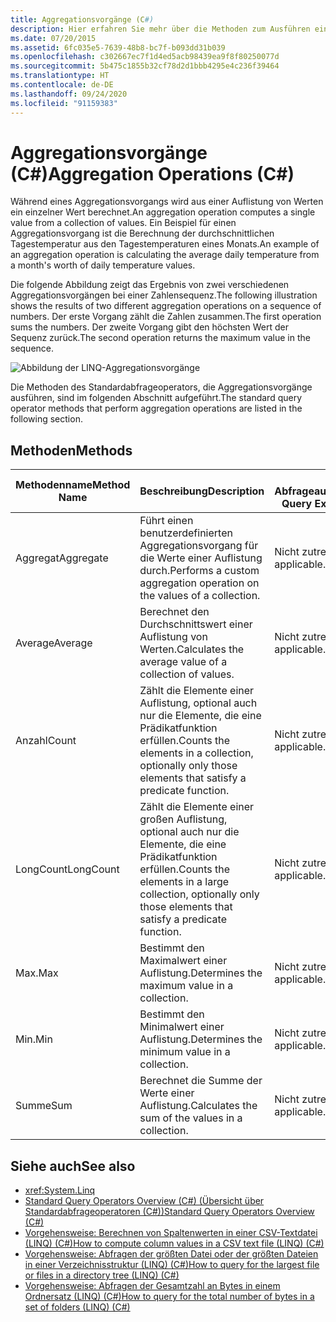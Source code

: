 ```yaml
---
title: Aggregationsvorgänge (C#)
description: Hier erfahren Sie mehr über die Methoden zum Ausführen eines Aggregationsvorgangs. Während eines Aggregationsvorgangs wird aus einer Auflistung von Werten ein einzelner Wert berechnet.
ms.date: 07/20/2015
ms.assetid: 6fc035e5-7639-48b8-bc7f-b093dd31b039
ms.openlocfilehash: c302667ec7f1d4ed5acb98439ea9f8f80250077d
ms.sourcegitcommit: 5b475c1855b32cf78d2d1bbb4295e4c236f39464
ms.translationtype: HT
ms.contentlocale: de-DE
ms.lasthandoff: 09/24/2020
ms.locfileid: "91159383"
---
```

# <a name="aggregation-operations-c"></a><span data-ttu-id="6968b-104">Aggregationsvorgänge (C#)</span><span class="sxs-lookup"><span data-stu-id="6968b-104">Aggregation Operations (C#)</span></span>

<span data-ttu-id="6968b-105">Während eines Aggregationsvorgangs wird aus einer Auflistung von Werten ein einzelner Wert berechnet.</span><span class="sxs-lookup"><span data-stu-id="6968b-105">An aggregation operation computes a single value from a collection of values.</span></span> <span data-ttu-id="6968b-106">Ein Beispiel für einen Aggregationsvorgang ist die Berechnung der durchschnittlichen Tagestemperatur aus den Tagestemperaturen eines Monats.</span><span class="sxs-lookup"><span data-stu-id="6968b-106">An example of an aggregation operation is calculating the average daily temperature from a month's worth of daily temperature values.</span></span>  
  
 <span data-ttu-id="6968b-107">Die folgende Abbildung zeigt das Ergebnis von zwei verschiedenen Aggregationsvorgängen bei einer Zahlensequenz.</span><span class="sxs-lookup"><span data-stu-id="6968b-107">The following illustration shows the results of two different aggregation operations on a sequence of numbers.</span></span> <span data-ttu-id="6968b-108">Der erste Vorgang zählt die Zahlen zusammen.</span><span class="sxs-lookup"><span data-stu-id="6968b-108">The first operation sums the numbers.</span></span> <span data-ttu-id="6968b-109">Der zweite Vorgang gibt den höchsten Wert der Sequenz zurück.</span><span class="sxs-lookup"><span data-stu-id="6968b-109">The second operation returns the maximum value in the sequence.</span></span>  
  
 ![Abbildung der LINQ-Aggregationsvorgänge](./media/aggregation-operations/linq-aggregation-operations.png)  
  
 <span data-ttu-id="6968b-111">Die Methoden des Standardabfrageoperators, die Aggregationsvorgänge ausführen, sind im folgenden Abschnitt aufgeführt.</span><span class="sxs-lookup"><span data-stu-id="6968b-111">The standard query operator methods that perform aggregation operations are listed in the following section.</span></span>  
  
## <a name="methods"></a><span data-ttu-id="6968b-112">Methoden</span><span class="sxs-lookup"><span data-stu-id="6968b-112">Methods</span></span>  
  
|<span data-ttu-id="6968b-113">Methodenname</span><span class="sxs-lookup"><span data-stu-id="6968b-113">Method Name</span></span>|<span data-ttu-id="6968b-114">Beschreibung</span><span class="sxs-lookup"><span data-stu-id="6968b-114">Description</span></span>|<span data-ttu-id="6968b-115">C#-Abfrageausdruckssyntax</span><span class="sxs-lookup"><span data-stu-id="6968b-115">C# Query Expression Syntax</span></span>|<span data-ttu-id="6968b-116">Weitere Informationen</span><span class="sxs-lookup"><span data-stu-id="6968b-116">More Information</span></span>|  
|-----------------|-----------------|---------------------------------|----------------------|  
|<span data-ttu-id="6968b-117">Aggregat</span><span class="sxs-lookup"><span data-stu-id="6968b-117">Aggregate</span></span>|<span data-ttu-id="6968b-118">Führt einen benutzerdefinierten Aggregationsvorgang für die Werte einer Auflistung durch.</span><span class="sxs-lookup"><span data-stu-id="6968b-118">Performs a custom aggregation operation on the values of a collection.</span></span>|<span data-ttu-id="6968b-119">Nicht zutreffend.</span><span class="sxs-lookup"><span data-stu-id="6968b-119">Not applicable.</span></span>|<xref:System.Linq.Enumerable.Aggregate%2A?displayProperty=nameWithType><br /><br /> <xref:System.Linq.Queryable.Aggregate%2A?displayProperty=nameWithType>|  
|<span data-ttu-id="6968b-120">Average</span><span class="sxs-lookup"><span data-stu-id="6968b-120">Average</span></span>|<span data-ttu-id="6968b-121">Berechnet den Durchschnittswert einer Auflistung von Werten.</span><span class="sxs-lookup"><span data-stu-id="6968b-121">Calculates the average value of a collection of values.</span></span>|<span data-ttu-id="6968b-122">Nicht zutreffend.</span><span class="sxs-lookup"><span data-stu-id="6968b-122">Not applicable.</span></span>|<xref:System.Linq.Enumerable.Average%2A?displayProperty=nameWithType><br /><br /> <xref:System.Linq.Queryable.Average%2A?displayProperty=nameWithType>|  
|<span data-ttu-id="6968b-123">Anzahl</span><span class="sxs-lookup"><span data-stu-id="6968b-123">Count</span></span>|<span data-ttu-id="6968b-124">Zählt die Elemente einer Auflistung, optional auch nur die Elemente, die eine Prädikatfunktion erfüllen.</span><span class="sxs-lookup"><span data-stu-id="6968b-124">Counts the elements in a collection, optionally only those elements that satisfy a predicate function.</span></span>|<span data-ttu-id="6968b-125">Nicht zutreffend.</span><span class="sxs-lookup"><span data-stu-id="6968b-125">Not applicable.</span></span>|<xref:System.Linq.Enumerable.Count%2A?displayProperty=nameWithType><br /><br /> <xref:System.Linq.Queryable.Count%2A?displayProperty=nameWithType>|  
|<span data-ttu-id="6968b-126">LongCount</span><span class="sxs-lookup"><span data-stu-id="6968b-126">LongCount</span></span>|<span data-ttu-id="6968b-127">Zählt die Elemente einer großen Auflistung, optional auch nur die Elemente, die eine Prädikatfunktion erfüllen.</span><span class="sxs-lookup"><span data-stu-id="6968b-127">Counts the elements in a large collection, optionally only those elements that satisfy a predicate function.</span></span>|<span data-ttu-id="6968b-128">Nicht zutreffend.</span><span class="sxs-lookup"><span data-stu-id="6968b-128">Not applicable.</span></span>|<xref:System.Linq.Enumerable.LongCount%2A?displayProperty=nameWithType><br /><br /> <xref:System.Linq.Queryable.LongCount%2A?displayProperty=nameWithType>|  
|<span data-ttu-id="6968b-129">Max.</span><span class="sxs-lookup"><span data-stu-id="6968b-129">Max</span></span>|<span data-ttu-id="6968b-130">Bestimmt den Maximalwert einer Auflistung.</span><span class="sxs-lookup"><span data-stu-id="6968b-130">Determines the maximum value in a collection.</span></span>|<span data-ttu-id="6968b-131">Nicht zutreffend.</span><span class="sxs-lookup"><span data-stu-id="6968b-131">Not applicable.</span></span>|<xref:System.Linq.Enumerable.Max%2A?displayProperty=nameWithType><br /><br /> <xref:System.Linq.Queryable.Max%2A?displayProperty=nameWithType>|  
|<span data-ttu-id="6968b-132">Min.</span><span class="sxs-lookup"><span data-stu-id="6968b-132">Min</span></span>|<span data-ttu-id="6968b-133">Bestimmt den Minimalwert einer Auflistung.</span><span class="sxs-lookup"><span data-stu-id="6968b-133">Determines the minimum value in a collection.</span></span>|<span data-ttu-id="6968b-134">Nicht zutreffend.</span><span class="sxs-lookup"><span data-stu-id="6968b-134">Not applicable.</span></span>|<xref:System.Linq.Enumerable.Min%2A?displayProperty=nameWithType><br /><br /> <xref:System.Linq.Queryable.Min%2A?displayProperty=nameWithType>|  
|<span data-ttu-id="6968b-135">Summe</span><span class="sxs-lookup"><span data-stu-id="6968b-135">Sum</span></span>|<span data-ttu-id="6968b-136">Berechnet die Summe der Werte einer Auflistung.</span><span class="sxs-lookup"><span data-stu-id="6968b-136">Calculates the sum of the values in a collection.</span></span>|<span data-ttu-id="6968b-137">Nicht zutreffend.</span><span class="sxs-lookup"><span data-stu-id="6968b-137">Not applicable.</span></span>|<xref:System.Linq.Enumerable.Sum%2A?displayProperty=nameWithType><br /><br /> <xref:System.Linq.Queryable.Sum%2A?displayProperty=nameWithType>|  
  
## <a name="see-also"></a><span data-ttu-id="6968b-138">Siehe auch</span><span class="sxs-lookup"><span data-stu-id="6968b-138">See also</span></span>

- <xref:System.Linq>
- [<span data-ttu-id="6968b-139">Standard Query Operators Overview (C#) (Übersicht über Standardabfrageoperatoren (C#))</span><span class="sxs-lookup"><span data-stu-id="6968b-139">Standard Query Operators Overview (C#)</span></span>](./standard-query-operators-overview.md)
- [<span data-ttu-id="6968b-140">Vorgehensweise: Berechnen von Spaltenwerten in einer CSV-Textdatei (LINQ) (C#)</span><span class="sxs-lookup"><span data-stu-id="6968b-140">How to compute column values in a CSV text file (LINQ) (C#)</span></span>](./how-to-compute-column-values-in-a-csv-text-file-linq.md)
- [<span data-ttu-id="6968b-141">Vorgehensweise: Abfragen der größten Datei oder der größten Dateien in einer Verzeichnisstruktur (LINQ) (C#)</span><span class="sxs-lookup"><span data-stu-id="6968b-141">How to query for the largest file or files in a directory tree (LINQ) (C#)</span></span>](./how-to-query-for-the-largest-file-or-files-in-a-directory-tree-linq.md)
- [<span data-ttu-id="6968b-142">Vorgehensweise: Abfragen der Gesamtzahl an Bytes in einem Ordnersatz (LINQ) (C#)</span><span class="sxs-lookup"><span data-stu-id="6968b-142">How to query for the total number of bytes in a set of folders (LINQ) (C#)</span></span>](./how-to-query-for-the-total-number-of-bytes-in-a-set-of-folders-linq.md)
